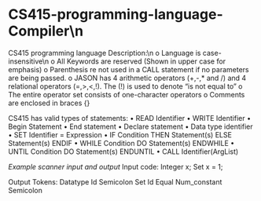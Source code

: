 # CS415-programming-language-Compiler\n

CS415 programming language Description:\n
o	Language is case-insensitive\n
o	All Keywords are reserved (Shown in upper case for emphasis)
o	Parenthesis re not used in a CALL statement if no parameters are being passed.
o	JASON has 4 arithmetic operators (+,-,* and /) and 4 relational operators (=,>,<,!). The (!) is used to denote “is not equal to”
o	The entire operator set consists of one-character operators
o	Comments are enclosed in braces {}

CS415 has valid types of statements:
•	READ Identifier
•	WRITE Identifier
•	Begin Statement
•	End statement
•	Declare statement
•	Data type identifier
•	SET Identifier = Expression
•	IF Condition THEN Statement(s) ELSE Statement(s) ENDIF
•	WHILE Condition DO Statement(s) ENDWHILE
•	UNTIL Condition DO Statement(s) ENDUNTIL
•	CALL Identifier(ArgList)

*Example scanner input and output*
Input code:
Integer x;
Set x = 1;

Output Tokens:
Datatype
Id
Semicolon
Set 
Id
Equal
Num_constant
Semicolon
